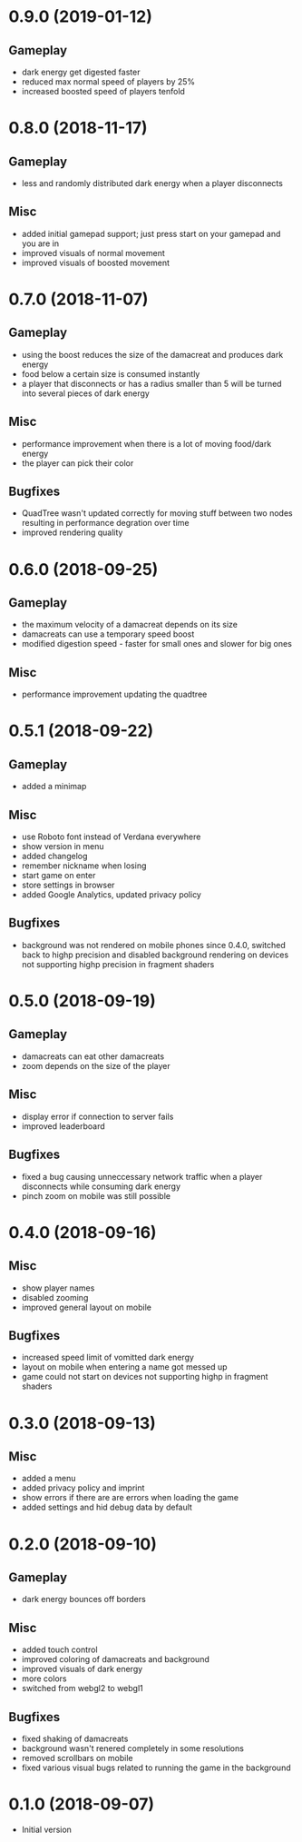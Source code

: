 # 0.9.0 (2019-01-12)

## Gameplay
* dark energy get digested faster
* reduced max normal speed of players by 25% 
* increased boosted speed of players tenfold

# 0.8.0 (2018-11-17)

## Gameplay
* less and randomly distributed dark energy when a player disconnects

## Misc
* added initial gamepad support; just press start on your gamepad and you are in
* improved visuals of normal movement
* improved visuals of boosted movement

# 0.7.0 (2018-11-07)

## Gameplay
* using the boost reduces the size of the damacreat and produces dark energy
* food below a certain size is consumed instantly
* a player that disconnects or has a radius smaller than 5 will be turned into several pieces of dark energy 

## Misc
* performance improvement when there is a lot of moving food/dark energy
* the player can pick their color

## Bugfixes
* QuadTree wasn't updated correctly for moving stuff between two nodes resulting in performance degration over time
* improved rendering quality

# 0.6.0 (2018-09-25)

## Gameplay
* the maximum velocity of a damacreat depends on its size
* damacreats can use a temporary speed boost
* modified digestion speed - faster for small ones and slower for big ones

## Misc
* performance improvement updating the quadtree

# 0.5.1 (2018-09-22)

## Gameplay
* added a minimap

## Misc
* use Roboto font instead of Verdana everywhere
* show version in menu
* added changelog
* remember nickname when losing
* start game on enter
* store settings in browser
* added Google Analytics, updated privacy policy

## Bugfixes
* background was not rendered on mobile phones since 0.4.0, switched back to highp precision and disabled background rendering on devices not supporting highp precision in fragment shaders

# 0.5.0 (2018-09-19)

## Gameplay
* damacreats can eat other damacreats
* zoom depends on the size of the player

## Misc
* display error if connection to server fails
* improved leaderboard

## Bugfixes
* fixed a bug causing unneccessary network traffic when a player disconnects while consuming dark energy
* pinch zoom on mobile was still possible

# 0.4.0 (2018-09-16)

## Misc
* show player names
* disabled zooming
* improved general layout on mobile

## Bugfixes
* increased speed limit of vomitted dark energy
* layout on mobile when entering a name got messed up
* game could not start on devices not supporting highp in fragment shaders

# 0.3.0 (2018-09-13)

## Misc
* added a menu
* added privacy policy and imprint
* show errors if there are are errors when loading the game
* added settings and hid debug data by default

# 0.2.0 (2018-09-10)

## Gameplay
* dark energy bounces off borders

## Misc
* added touch control
* improved coloring of damacreats and background
* improved visuals of dark energy
* more colors
* switched from webgl2 to webgl1

## Bugfixes
* fixed shaking of damacreats
* background wasn't renered completely in some resolutions
* removed scrollbars on mobile
* fixed various visual bugs related to running the game in the background

# 0.1.0 (2018-09-07)

* Initial version